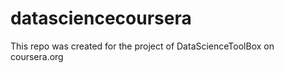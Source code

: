 datasciencecoursera
===================

This repo was created for the project of DataScienceToolBox on coursera.org
